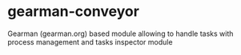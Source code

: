 # gearman-conveyor
Gearman (gearman.org) based module allowing to handle tasks with process management and tasks inspector module
